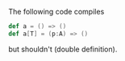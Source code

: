 The following code compiles

```scala
def a = () => ()
def a[T] = (p:A) => ()
```

but shouldn't (double definition).
